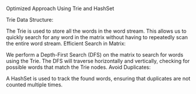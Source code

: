 Optimized Approach Using Trie and HashSet

Trie Data Structure:

The Trie is used to store all the words in the word stream. This allows us to quickly search for any word in the matrix without having to repeatedly scan the entire word stream. Efficient Search in Matrix:

We perform a Depth-First Search (DFS) on the matrix to search for words using the Trie. The DFS will traverse horizontally and vertically, checking for possible words that match the Trie nodes. Avoid Duplicates:

A HashSet is used to track the found words, ensuring that duplicates are not counted multiple times.
